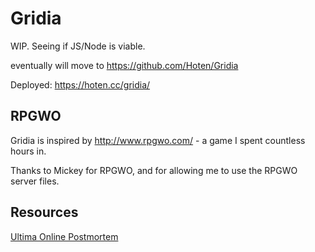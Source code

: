 # Gridia

WIP. Seeing if JS/Node is viable.

eventually will move to https://github.com/Hoten/Gridia

Deployed: https://hoten.cc/gridia/

## RPGWO

Gridia is inspired by http://www.rpgwo.com/ - a game I spent countless hours in.

Thanks to Mickey for RPGWO, and for allowing me to use the RPGWO server files.

## Resources

[Ultima Online Postmortem](https://www.youtube.com/watch?v=lnnsDi7Sxq0&t=1586s)
